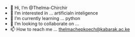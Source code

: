 - 👋 Hi, I’m @Thelma-Chirchir
- 👀 I’m interested in ... artificialn inteligence 
- 🌱 I’m currently learning ... python 
- 💞️ I’m looking to collaborate on ... 
- 📫 How to reach me ... thelmachepkoech@kabarak.ac.ke

<!---
Thelma-Chirchir/Thelma-Chirchir is a ✨ special ✨ repository because its `README.md` (this file) appears on your GitHub profile.
You can click the Preview link to take a look at your changes.
--->
